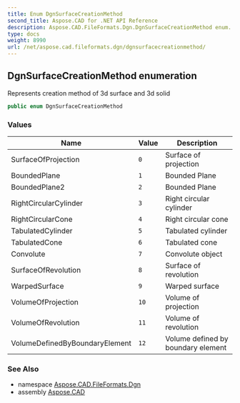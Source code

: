 ```yaml
---
title: Enum DgnSurfaceCreationMethod
second_title: Aspose.CAD for .NET API Reference
description: Aspose.CAD.FileFormats.Dgn.DgnSurfaceCreationMethod enum. Represents creation method of 3d surface and 3d solid
type: docs
weight: 8990
url: /net/aspose.cad.fileformats.dgn/dgnsurfacecreationmethod/
---
```

## DgnSurfaceCreationMethod enumeration

Represents creation method of 3d surface and 3d solid

```csharp
public enum DgnSurfaceCreationMethod
```

### Values

| Name | Value | Description |
| --- | --- | --- |
| SurfaceOfProjection | `0` | Surface of projection |
| BoundedPlane | `1` | Bounded Plane |
| BoundedPlane2 | `2` | Bounded Plane |
| RightCircularCylinder | `3` | Right circular cylinder |
| RightCircularCone | `4` | Right circular cone |
| TabulatedCylinder | `5` | Tabulated cylinder |
| TabulatedCone | `6` | Tabulated cone |
| Convolute | `7` | Convolute object |
| SurfaceOfRevolution | `8` | Surface of revolution |
| WarpedSurface | `9` | Warped surface |
| VolumeOfProjection | `10` | Volume of projection |
| VolumeOfRevolution | `11` | Volume of revolution |
| VolumeDefinedByBoundaryElement | `12` | Volume defined by boundary element |

### See Also

* namespace [Aspose.CAD.FileFormats.Dgn](../../aspose.cad.fileformats.dgn/)
* assembly [Aspose.CAD](../../)



